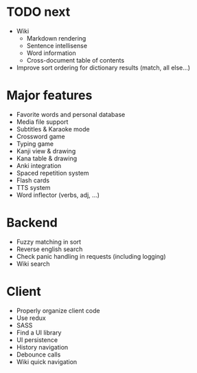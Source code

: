 TODO next
=========

- Wiki
  - Markdown rendering
  - Sentence intellisense
  - Word information
  - Cross-document table of contents
- Improve sort ordering for dictionary results (match, all else...)

Major features
==============

- Favorite words and personal database
- Media file support
- Subtitles & Karaoke mode
- Crossword game
- Typing game
- Kanji view & drawing
- Kana table & drawing
- Anki integration
- Spaced repetition system
- Flash cards
- TTS system
- Word inflector (verbs, adj, ...)

Backend
=======

- Fuzzy matching in sort
- Reverse english search
- Check panic handling in requests (including logging)
- Wiki search

Client
======

- Properly organize client code
- Use redux
- SASS
- Find a UI library
- UI persistence
- History navigation
- Debounce calls
- Wiki quick navigation
